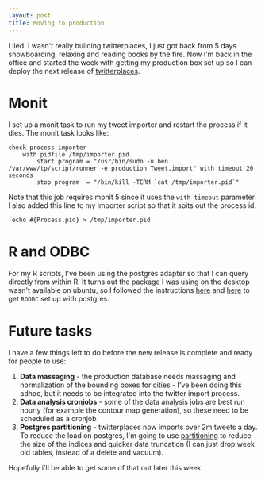 ```yaml
---
layout: post
title: Moving to production
---
```


I lied. I wasn't really building twitterplaces, I just got back from 5 days snowboarding, relaxing and reading books by the fire. Now i'm back in the office and started the week with getting my production box set up so I can deploy the next release of [twitterplaces](http://twitterplaces.com/).

# Monit

I set up a monit task to run my tweet importer and restart the process if it dies. The monit task looks like:

    check process importer
    	with pidfile /tmp/importer.pid
        	start program = "/usr/bin/sudo -u ben /var/www/tp/script/runner -e production Tweet.import" with timeout 20 seconds
        	stop program  = "/bin/kill -TERM `cat /tmp/importer.pid`"

Note that this job requires monit 5 since it uses the `with timeout` parameter. I also added this line to my importer script so that it spits out the process id.

    `echo #{Process.pid} > /tmp/importer.pid`

# R and ODBC

For my R scripts, I've been using the postgres adapter so that I can query directly from within R. It turns out the package I was using on the desktop wasn't available on ubuntu, so I followed the instructions [here](http://ubuntuforums.org/showthread.php?t=614715) and [here](http://simon.bonners.ca/blog///blog5.php/2010/03/13/accessing-a-postgresql-database-from-r-using-rodbc) to get `RODBC` set up with postgres.

# Future tasks

I have a few things left to do before the new release is complete and ready for people to use:

1. __Data massaging__ - the production database needs massaging and normalization of the bounding boxes for cities - I've been doing this adhoc, but it needs to be integrated into the twitter import process.
1. __Data analysis cronjobs__ - some of the data analysis jobs are best run hourly (for example the contour map generation), so these need to be scheduled as a cronjob
1. __Postgres partitioning__ - twitterplaces now imports over 2m tweets a day. To reduce the load on postgres, I'm going to use [partitioning](http://www.postgresql.org/docs/current/static/ddl-partitioning.html) to reduce the size of the indices and quicker data truncation (I can just drop week old tables, instead of a delete and vacuum).

Hopefully i'll be able to get some of that out later this week.